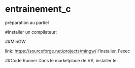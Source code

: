 # entrainement_c
préparation au partiel

#Installer un compilateur:

##MinGW

link: https://sourceforge.net/projects/mingw/
l'installer, l'exec

##Code Runner
Dans le marketplace de VS, installer le.

